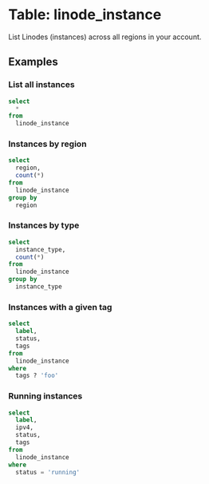 # Table: linode_instance

List Linodes (instances) across all regions in your account.

## Examples

### List all instances

```sql
select
  *
from
  linode_instance
```

### Instances by region

```sql
select
  region,
  count(*)
from
  linode_instance
group by
  region
```

### Instances by type

```sql
select
  instance_type,
  count(*)
from
  linode_instance
group by
  instance_type
```

### Instances with a given tag

```sql
select
  label,
  status,
  tags
from
  linode_instance
where
  tags ? 'foo'
```

### Running instances

```sql
select
  label,
  ipv4,
  status,
  tags
from
  linode_instance
where
  status = 'running'
```
